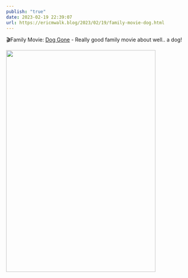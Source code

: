 ```yaml
---
publish: "true"
date: 2023-02-19 22:39:07
url: https://ericmwalk.blog/2023/02/19/family-movie-dog.html
---
```

🎬Family Movie: [Dog Gone](https://m.imdb.com/title/tt15334430/) - Really good family movie about well.. a dog!



<img src="uploads/2023/4a627904d8.jpg" width="405" height="600" alt="">